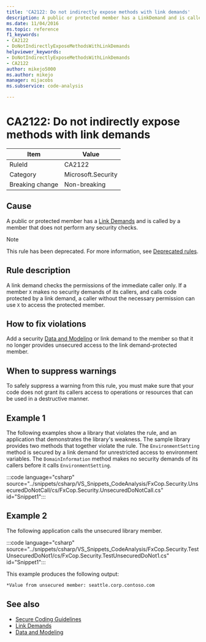 ```yaml
---
title: 'CA2122: Do not indirectly expose methods with link demands'
description: A public or protected member has a LinkDemand and is called by a member that does not perform any security checks.
ms.date: 11/04/2016
ms.topic: reference
f1_keywords:
- CA2122
- DoNotIndirectlyExposeMethodsWithLinkDemands
helpviewer_keywords:
- DoNotIndirectlyExposeMethodsWithLinkDemands
- CA2122
author: mikejo5000
ms.author: mikejo
manager: mijacobs
ms.subservice: code-analysis

---
```


# CA2122: Do not indirectly expose methods with link demands

|Item|Value|
|-|-|
|RuleId|CA2122|
|Category|Microsoft.Security|
|Breaking change|Non-breaking|

## Cause

A public or protected member has a [Link Demands](/dotnet/framework/misc/link-demands) and is called by a member that does not perform any security checks.

> [!NOTE]
> This rule has been deprecated. For more information, see [Deprecated rules](fxcop-unported-deprecated-rules.md).

## Rule description

A link demand checks the permissions of the immediate caller only. If a member `X` makes no security demands of its callers, and calls code protected by a link demand, a caller without the necessary permission can use `X` to access the protected member.

## How to fix violations

Add a security [Data and Modeling](/dotnet/framework/data/index) or link demand to the member so that it no longer provides unsecured access to the link demand-protected member.

## When to suppress warnings

To safely suppress a warning from this rule, you must make sure that your code does not grant its callers access to operations or resources that can be used in a destructive manner.

## Example 1

The following examples show a library that violates the rule, and an application that demonstrates the library's weakness. The sample library provides two methods that together violate the rule. The `EnvironmentSetting` method is secured by a link demand for unrestricted access to environment variables. The `DomainInformation` method makes no security demands of its callers before it calls `EnvironmentSetting`.

:::code language="csharp" source="../snippets/csharp/VS_Snippets_CodeAnalysis/FxCop.Security.UnsecuredDoNotCall/cs/FxCop.Security.UnsecuredDoNotCall.cs" id="Snippet1":::

## Example 2

The following application calls the unsecured library member.

:::code language="csharp" source="../snippets/csharp/VS_Snippets_CodeAnalysis/FxCop.Security.TestUnsecuredDoNot1/cs/FxCop.Security.TestUnsecuredDoNot1.cs" id="Snippet1":::

This example produces the following output:

```txt
*Value from unsecured member: seattle.corp.contoso.com
```

## See also

- [Secure Coding Guidelines](/dotnet/standard/security/secure-coding-guidelines)
- [Link Demands](/dotnet/framework/misc/link-demands)
- [Data and Modeling](/dotnet/framework/data/index)
